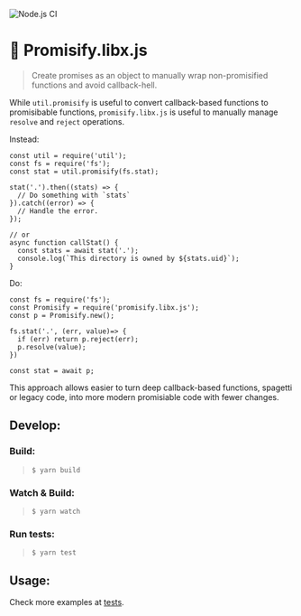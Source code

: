 ![Node.js CI](https://github.com/Livshitz/promisify.libx.js/workflows/Node.js%20CI/badge.svg)

# 💄 Promisify.libx.js
> Create promises as an object to manually wrap non-promisified functions and avoid callback-hell.
  
While `util.promisify` is useful to convert callback-based functions to promisibable functions, `promisify.libx.js` is useful to manually manage `resolve` and `reject` operations.
   
Instead:
```javascript:
const util = require('util');
const fs = require('fs');
const stat = util.promisify(fs.stat);

stat('.').then((stats) => {
  // Do something with `stats`
}).catch((error) => {
  // Handle the error.
});

// or
async function callStat() {
  const stats = await stat('.');
  console.log(`This directory is owned by ${stats.uid}`);
}
```

Do: 
```javascript:
const fs = require('fs');
const Promisify = require('promisify.libx.js');
const p = Promisify.new();

fs.stat('.', (err, value)=> {
  if (err) return p.reject(err);
  p.resolve(value);
})

const stat = await p;
```
  
This approach allows easier to turn deep callback-based functions, spagetti or legacy code, into more modern promisiable code with fewer changes.

## Develop:

### Build:
> ``` $ yarn build ```

### Watch & Build:
> ``` $ yarn watch ```

### Run tests:
> ``` $ yarn test ```

## Usage:
Check more examples at [tests](tests/promisify.test.ts).

